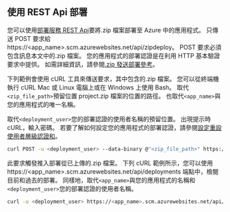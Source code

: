 ## <a name="rest"></a>使用 REST Api 部署 
 
您可以使用[部署服務 REST Api](https://github.com/projectkudu/kudu/wiki/REST-API)要將.zip 檔案部署至 Azure 中的應用程式。 只傳送 POST 要求給 https://<app_name>.scm.azurewebsites.net/api/zipdeploy。 POST 要求必須包含訊息本文中的.zip 檔案。 您的應用程式的部署認證是在利用 HTTP 基本驗證要求中提供。 如需詳細資訊，請參閱[.zip 發送部署參考](https://github.com/projectkudu/kudu/wiki/Deploying-from-a-zip-file)。 

下列範例會使用 cURL 工具來傳送要求，其中包含的.zip 檔案。 您可以從終端機執行 cURL Mac 或 Linux 電腦上或在 Windows 上使用 Bash。 取代`<zip_file_path>`預留位置 project.zip 檔案的位置的路徑。 也取代`<app_name>`與您的應用程式的唯一名稱。

取代`<deployment_user>`您的部署認證的使用者名稱的預留位置。 出現提示時 cURL，輸入密碼。 若要了解如何設定您的應用程式的部署認證，請參閱[設定重設使用者層級認證和](../articles/app-service/app-service-deployment-credentials.md#userscope)。   

```bash
curl POST -u <deployment_user> --data-binary @"<zip_file_path>" https://<app_name>.scm.azurewebsites.net/api/zipdeploy
```

此要求觸發推入部署從已上傳的.zip 檔案。 下列 cURL 範例所示，您可以使用 https://<app_name>.scm.azurewebsites.net/api/deployments 端點中，檢閱目前和過去的部署。 同樣地，取代`<app_name>`與您的應用程式的名稱和`<deployment_user>`您的部署認證的使用者名稱。

```bash
curl -u <deployment_user> https://<app_name>.scm.azurewebsites.net/api/deployments
```